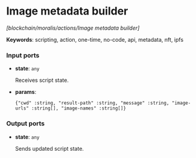 # Image metadata builder

_[blockchain/moralis/actions/Image metadata builder]_

__Keywords__: scripting, action, one-time, no-code, api, metadata, nft, ipfs

### Input ports

* __state__: ` any `

    Receives script state.


* __params__: 
    ```
    {"cwd" :string, "result-path" :string, "message" :string, "image-urls" :string[], "image-names" :string[]}
    ```

### Output ports

* __state__: ` any `

    Sends updated script state.

